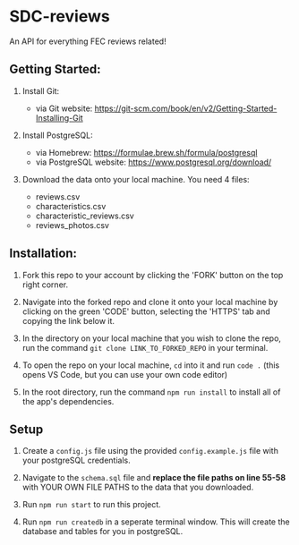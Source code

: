 # SDC-reviews
An API for everything FEC reviews related!

## Getting Started: 
1. Install Git:
   - via Git website: https://git-scm.com/book/en/v2/Getting-Started-Installing-Git

2. Install PostgreSQL:
   - via Homebrew: https://formulae.brew.sh/formula/postgresql
   - via PostgreSQL website: https://www.postgresql.org/download/

3. Download the data onto your local machine. You need 4 files:
   - reviews.csv
   - characteristics.csv
   - characteristic_reviews.csv
   - reviews_photos.csv

## Installation:
1. Fork this repo to your account by clicking the 'FORK' button on the top right corner.

2. Navigate into the forked repo and clone it onto your local machine by clicking on the green 'CODE' button, selecting the 'HTTPS' tab and copying the link below it.

3. In the directory on your local machine that you wish to clone the repo, run the command `git clone LINK_TO_FORKED_REPO` in your terminal.

4. To open the repo on your local machine, `cd` into it and run `code .` (this opens VS Code, but you can use your own code editor)

5. In the root directory, run the command `npm run install` to install all of the app's dependencies.

## Setup
1. Create a `config.js` file using the provided `config.example.js` file with your postgreSQL credentials.

2. Navigate to the `schema.sql` file and **replace the file paths on line 55-58** with YOUR OWN FILE PATHS to the data that you downloaded.

3. Run `npm run start` to run this project.

4. Run `npm run createdb` in a seperate terminal window. This will create the database and tables for you in postgreSQL.
